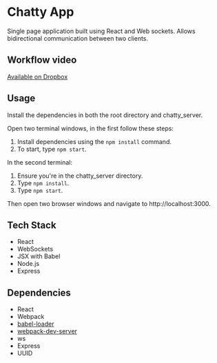 Chatty App
=====================

Single page application built using React and Web sockets. Allows bidirectional communication between two clients. 

## Workflow video

[Available on Dropbox](https://www.dropbox.com/s/5ll620i82cdp5yf/ChattyApp.mov?dl=0)

## Usage

Install the dependencies in both the root directory and chatty_server.

Open two terminal windows, in the first follow these steps: 
1. Install dependencies using the `npm install` command.
2. To start, type `npm start`. 

In the second terminal: 
1. Ensure you're in the chatty_server directory. 
2. Type `npm install`. 
3. Type `npm start`. 

Then open two browser windows and navigate to http://localhost:3000.

## Tech Stack

* React
* WebSockets
* JSX with Babel
* Node.js
* Express

## Dependencies

* React
* Webpack
* [babel-loader](https://github.com/babel/babel-loader)
* [webpack-dev-server](https://github.com/webpack/webpack-dev-server)
* ws
* Express
* UUID
